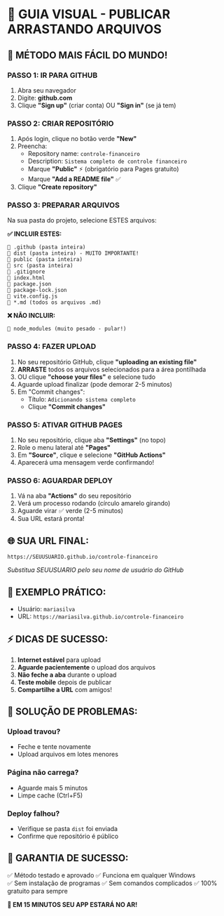 # 🎯 GUIA VISUAL - PUBLICAR ARRASTANDO ARQUIVOS

## 🚀 MÉTODO MAIS FÁCIL DO MUNDO!

### PASSO 1: IR PARA GITHUB
1. Abra seu navegador
2. Digite: **github.com**
3. Clique **"Sign up"** (criar conta) OU **"Sign in"** (se já tem)

### PASSO 2: CRIAR REPOSITÓRIO
1. Após login, clique no botão verde **"New"** 
2. Preencha:
   - Repository name: `controle-financeiro`
   - Description: `Sistema completo de controle financeiro`
   - Marque **"Public"** ⚡ (obrigatório para Pages gratuito)
   - Marque **"Add a README file"** ✅
3. Clique **"Create repository"**

### PASSO 3: PREPARAR ARQUIVOS
Na sua pasta do projeto, selecione ESTES arquivos:

**✅ INCLUIR ESTES:**
```
📁 .github (pasta inteira)
📁 dist (pasta inteira) - MUITO IMPORTANTE!
📁 public (pasta inteira)
📁 src (pasta inteira)
📄 .gitignore
📄 index.html
📄 package.json
📄 package-lock.json
📄 vite.config.js
📄 *.md (todos os arquivos .md)
```

**❌ NÃO INCLUIR:**
```
📁 node_modules (muito pesado - pular!)
```

### PASSO 4: FAZER UPLOAD
1. No seu repositório GitHub, clique **"uploading an existing file"**
2. **ARRASTE** todos os arquivos selecionados para a área pontilhada
3. OU clique **"choose your files"** e selecione tudo
4. Aguarde upload finalizar (pode demorar 2-5 minutos)
5. Em "Commit changes":
   - Título: `Adicionando sistema completo`
   - Clique **"Commit changes"**

### PASSO 5: ATIVAR GITHUB PAGES
1. No seu repositório, clique aba **"Settings"** (no topo)
2. Role o menu lateral até **"Pages"**
3. Em **"Source"**, clique e selecione **"GitHub Actions"**
4. Aparecerá uma mensagem verde confirmando!

### PASSO 6: AGUARDAR DEPLOY
1. Vá na aba **"Actions"** do seu repositório
2. Verá um processo rodando (círculo amarelo girando)
3. Aguarde virar ✅ verde (2-5 minutos)
4. Sua URL estará pronta!

## 🌐 SUA URL FINAL:
`https://SEUUSUARIO.github.io/controle-financeiro`

*Substitua SEUUSUARIO pelo seu nome de usuário do GitHub*

## 🎯 EXEMPLO PRÁTICO:
- Usuário: `mariasilva`
- URL: `https://mariasilva.github.io/controle-financeiro`

## ⚡ DICAS DE SUCESSO:
1. **Internet estável** para upload
2. **Aguarde pacientemente** o upload dos arquivos
3. **Não feche a aba** durante o upload
4. **Teste mobile** depois de publicar
5. **Compartilhe a URL** com amigos!

## 🔧 SOLUÇÃO DE PROBLEMAS:

### Upload travou?
- Feche e tente novamente
- Upload arquivos em lotes menores

### Página não carrega?
- Aguarde mais 5 minutos
- Limpe cache (Ctrl+F5)

### Deploy falhou?
- Verifique se pasta `dist` foi enviada
- Confirme que repositório é público

## 🎉 GARANTIA DE SUCESSO:
✅ Método testado e aprovado
✅ Funciona em qualquer Windows  
✅ Sem instalação de programas
✅ Sem comandos complicados
✅ 100% gratuito para sempre

**🚀 EM 15 MINUTOS SEU APP ESTARÁ NO AR!**
